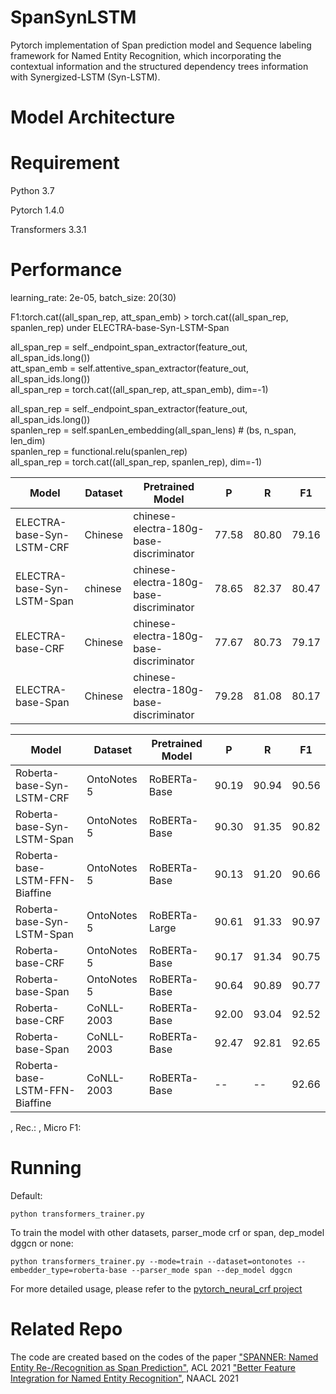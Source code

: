 # SpanSynLSTM
Pytorch implementation of Span prediction model and Sequence labeling framework for Named Entity Recognition, which incorporating the contextual information and the structured dependency trees information with Synergized-LSTM (Syn-LSTM).

# Model Architecture

# Requirement
Python 3.7

Pytorch 1.4.0

Transformers 3.3.1

# Performance
learning_rate: 2e-05, batch_size: 20(30)

F1:torch.cat((all_span_rep, att_span_emb) > torch.cat((all_span_rep, spanlen_rep) under ELECTRA-base-Syn-LSTM-Span

all_span_rep = self._endpoint_span_extractor(feature_out, all_span_ids.long())  
att_span_emb = self.attentive_span_extractor(feature_out, all_span_ids.long())  
all_span_rep = torch.cat((all_span_rep, att_span_emb), dim=-1)  

all_span_rep = self._endpoint_span_extractor(feature_out, all_span_ids.long())  
spanlen_rep = self.spanLen_embedding(all_span_lens)  # (bs, n_span, len_dim)  
spanlen_rep = functional.relu(spanlen_rep)  
all_span_rep = torch.cat((all_span_rep, spanlen_rep), dim=-1)

| Model  | Dataset | Pretrained Model |P | R | F1 |
| ------------- | ------------- |-------------|------------- |------------- |------------- |
| ELECTRA-base-Syn-LSTM-CRF  | Chinese  | chinese-electra-180g-base-discriminator |77.58  |80.80  |79.16  |
| ELECTRA-base-Syn-LSTM-Span | chinese  | chinese-electra-180g-base-discriminator |78.65  |82.37  | 80.47 |
| ELECTRA-base-CRF  | Chinese  |chinese-electra-180g-base-discriminator |77.67 |80.73  |79.17  |
| ELECTRA-base-Span  | Chinese  |chinese-electra-180g-base-discriminator |79.28 |81.08  |80.17 |

| Model  | Dataset |  Pretrained Model |P | R | F1 |
| ------------- | --------------|--------------|--------------|--------------|------------- |
| Roberta-base-Syn-LSTM-CRF  | OntoNotes 5  |RoBERTa-Base|  90.19  | 90.94  | 90.56  |
| Roberta-base-Syn-LSTM-Span | OntoNotes 5  |RoBERTa-Base|  90.30  | 91.35  | 90.82  |
| Roberta-base-LSTM-FFN-Biaffine  | OntoNotes 5  | RoBERTa-Base|90.13 | 91.20 | 90.66 |
| Roberta-base-Syn-LSTM-Span | OntoNotes 5  |RoBERTa-Large|  90.61  | 91.33  | 90.97  |
| Roberta-base-CRF  | OntoNotes 5  |RoBERTa-Base|  90.17  | 91.34  | 90.75  |
| Roberta-base-Span | OntoNotes 5  |RoBERTa-Base|  90.64  | 90.89  | 90.77  |
| Roberta-base-CRF  | CoNLL-2003  |RoBERTa-Base|92.00 | 93.04  | 92.52  |
| Roberta-base-Span  | CoNLL-2003  | RoBERTa-Base|92.47 | 92.81 | 92.65 |
| Roberta-base-LSTM-FFN-Biaffine  | CoNLL-2003  | RoBERTa-Base|-- | -- | 92.66 |
, Rec.: , Micro F1: 
# Running
Default:

    python transformers_trainer.py
    
To train the model with other datasets, parser_mode crf or span, dep_model dggcn or none:

    python transformers_trainer.py --mode=train --dataset=ontonotes --embedder_type=roberta-base --parser_mode span --dep_model dggcn

For more detailed usage, please refer to the [pytorch_neural_crf project](https://github.com/allanj/pytorch_neural_crf)

# Related Repo
The code are created based on the codes of the paper ["SPANNER: Named Entity Re-/Recognition as Span Prediction"](https://github.com/neulab/spanner), ACL 2021
["Better Feature Integration for Named Entity Recognition"](https://github.com/xuuuluuu/SynLSTM-for-NER?tab=readme-ov-file#related-repo), NAACL 2021

